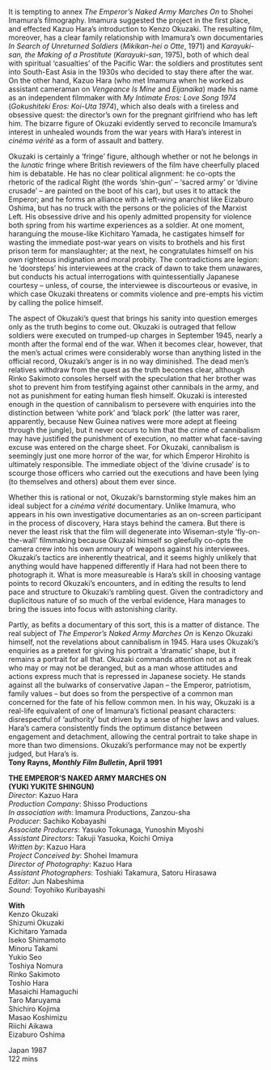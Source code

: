 
It is tempting to annex _The Emperor’s Naked Army Marches On_ to Shohei Imamura’s filmography. Imamura suggested the project in the first place, and effected Kazuo Hara’s introduction to Kenzo Okuzaki. The resulting film, moreover, has a clear family relationship with Imamura’s own documentaries  _In Search of Unreturned Soldiers_ (_Mikikan-hei o Otte_, 1971) and _Karayuki-san, the Making of a Prostitute_ (_Karayuki-san_, 1975), both of which deal with spiritual ‘casualties’ of the Pacific War: the soldiers and prostitutes sent into South-East Asia in the 1930s who decided to stay there after the war. On the other hand, Kazuo Hara (who met Imamura when he worked as assistant cameraman on _Vengeance Is Mine_ and _Eijanaika_) made his name as an independent filmmaker with _My Intimate Eros: Love Song 1974_ (_Gokushiteki Eros: Koi-Uta 1974_), which also deals with a tireless and obsessive quest: the director’s own for the pregnant girlfriend who has left him. The bizarre figure of Okuzaki evidently served to reconcile Imamura’s interest in unhealed wounds from the war years with Hara’s interest in _cinéma vérité_ as a form of assault and battery.

Okuzaki is certainly a ‘fringe’ figure, although whether or not he belongs in the _lunatic_ fringe where British reviewers of the film have cheerfully placed him is debatable. He has no clear political alignment: he co-opts the rhetoric of the radical Right (the words ‘shin-gun’ – ‘sacred army’ or ‘divine crusade’ – are painted on the boot of his car), but uses it to attack the Emperor; and he forms an alliance with a left-wing anarchist like Eizaburo Oshima, but has no truck with the persons or the policies of the Marxist Left. His obsessive drive and his openly admitted propensity for violence both spring from his wartime experiences as a soldier. At one moment, haranguing the mouse-like Kichitaro Yamada, he castigates himself for wasting the immediate post-war years on visits to brothels and his first prison term for manslaughter; at the next, he congratulates himself on his own righteous indignation and moral probity. The contradictions are legion: he ‘doorsteps’ his interviewees at the crack of dawn to take them unawares, but conducts his actual interrogations with quintessentially Japanese courtesy – unless, of course, the interviewee is discourteous or evasive, in which case Okuzaki threatens or commits violence and pre-empts his victim by calling the police himself.

The aspect of Okuzaki’s quest that brings his sanity into question emerges only as the truth begins to come out. Okuzaki is outraged that fellow soldiers were executed on trumped-up charges in September 1945, nearly a month after the formal end of the war. When it becomes clear, however, that the men’s actual crimes were considerably worse than anything listed in the official record, Okuzaki’s anger is in no way diminished. The dead men’s relatives withdraw from the quest as the truth becomes clear, although Rinko Sakimoto consoles herself with the speculation that her brother was shot to prevent him from testifying against other cannibals in the army, and not as punishment for eating human flesh himself. Okuzaki is interested enough in the question of cannibalism to persevere with enquiries into the distinction between ‘white pork’ and ‘black pork’ (the latter was rarer, apparently, because New Guinea natives were more adept at fleeing through the jungle), but it never occurs to him that the crime of cannibalism may have justified the punishment of execution, no matter what face-saving excuse was entered on the charge sheet. For Okuzaki, cannibalism is seemingly just one more horror of the war, for which Emperor Hirohito is ultimately responsible. The immediate object of the ‘divine crusade’ is to scourge those officers who carried out the executions and have been lying (to themselves and others) about them ever since.

Whether this is rational or not, Okuzaki’s barnstorming style makes him an ideal subject for a _cinéma vérité_ documentary. Unlike Imamura, who appears in his own investigative documentaries as an on-screen participant in the process of discovery, Hara stays behind the camera. But there is never the least risk that the film will degenerate into Wiseman-style ‘fly-on-the-wall’ filmmaking because Okuzaki himself so gleefully co-opts the camera crew into his own armoury of weapons against his interviewees. Okuzaki’s tactics are inherently theatrical, and it seems highly unlikely that anything would have happened differently if Hara had not been there to photograph it. What is more measureable is Hara’s skill in choosing vantage points to record Okuzaki’s encounters, and in editing the results to lend pace and structure to Okuzaki’s rambling quest. Given the contradictory and duplicitous nature of so much of the verbal evidence, Hara manages to bring the issues into focus with astonishing clarity.

Partly, as befits a documentary of this sort, this is a matter of distance. The real subject of _The Emperor’s Naked Army Marches On_ is Kenzo Okuzaki himself, not the revelations about cannibalism in 1945. Hara uses Okuzaki’s enquiries as a pretext for giving his portrait a ‘dramatic’ shape, but it remains a portrait for all that. Okuzaki commands attention not as a freak who may or may not be deranged, but as a man whose attitudes and actions express much that is repressed in Japanese society. He stands against all the bulwarks of conservative Japan – the Emperor, patriotism, family values – but does so from the perspective of a common man concerned for the fate of his fellow common men. In his way, Okuzaki is a real-life equivalent of one of Imamura’s fictional peasant characters: disrespectful of ‘authority’ but driven by a sense of higher laws and values. Hara’s camera consistently finds the optimum distance between engagement and detachment, allowing the central portrait to take shape in more than two dimensions. Okuzaki’s performance may not be expertly judged, but Hara’s is.<br>
**Tony Rayns, _Monthly Film Bulletin_, April 1991**<br>


**THE EMPEROR’S NAKED ARMY MARCHES ON  
(YUKI YUKITE SHINGUN)**<br>
_Director_: Kazuo Hara  
_Production Company_: Shisso Productions  
_In association with_: Imamura Productions, Zanzou-sha  
_Producer_: Sachiko Kobayashi  
_Associate Producers_: Yasuko Tokunaga, Yunoshin Miyoshi  
_Assistant Directors_: Takuji Yasuoka, Koichi Omiya  
_Written by_: Kazuo Hara  
_Project Conceived by_: Shohei Imamura  
_Director of Photography_: Kazuo Hara  
_Assistant Photographers_: Toshiaki Takamura, Satoru Hirasawa  
_Editor_: Jun Nabeshima  
_Sound_: Toyohiko Kuribayashi<br>

**With**<br>
Kenzo Okuzaki  
Shizumi Okuzaki  
Kichitaro Yamada  
Iseko Shimamoto  
Minoru Takami  
Yukio Seo  
Toshiya Nomura  
Rinko Sakimoto  
Toshio Hara  
Masaichi Hamaguchi  
Taro Maruyama  
Shichiro Kojima  
Masao Koshimizu  
Riichi Aikawa  
Eizaburo Oshima<br>

Japan 1987<br>
122 mins<br>
<!--stackedit_data:
eyJoaXN0b3J5IjpbNzY0OTQyMDUzLC0xMTUwMzI0NzMwXX0=
-->
